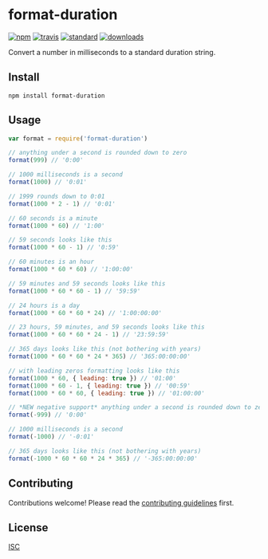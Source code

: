 # format-duration

[![npm][1]][2]
[![travis][3]][4]
[![standard][5]][6]
[![downloads][7]][2]

[1]: https://img.shields.io/npm/v/format-duration.svg?style=flat-square
[2]: https://www.npmjs.com/package/format-duration
[3]: https://img.shields.io/travis/ungoldman/format-duration/master.svg?style=flat-square
[4]: https://travis-ci.org/ungoldman/format-duration
[5]: https://img.shields.io/badge/code%20style-standard-brightgreen.svg?style=flat-square
[6]: http://standardjs.com/
[7]: https://img.shields.io/npm/dm/format-duration.svg?style=flat-square

Convert a number in milliseconds to a standard duration string.

## Install

```
npm install format-duration
```

## Usage

```js
var format = require('format-duration')

// anything under a second is rounded down to zero
format(999) // '0:00'

// 1000 milliseconds is a second
format(1000) // '0:01'

// 1999 rounds down to 0:01
format(1000 * 2 - 1) // '0:01'

// 60 seconds is a minute
format(1000 * 60) // '1:00'

// 59 seconds looks like this
format(1000 * 60 - 1) // '0:59'

// 60 minutes is an hour
format(1000 * 60 * 60) // '1:00:00'

// 59 minutes and 59 seconds looks like this
format(1000 * 60 * 60 - 1) // '59:59'

// 24 hours is a day
format(1000 * 60 * 60 * 24) // '1:00:00:00'

// 23 hours, 59 minutes, and 59 seconds looks like this
format(1000 * 60 * 60 * 24 - 1) // '23:59:59'

// 365 days looks like this (not bothering with years)
format(1000 * 60 * 60 * 24 * 365) // '365:00:00:00'

// with leading zeros formatting looks like this
format(1000 * 60, { leading: true }) // '01:00'
format(1000 * 60 - 1, { leading: true }) // '00:59'
format(1000 * 60 * 60, { leading: true }) // '01:00:00'

// *NEW negative support* anything under a second is rounded down to zero
format(-999) // '0:00'

// 1000 milliseconds is a second
format(-1000) // '-0:01'

// 365 days looks like this (not bothering with years)
format(-1000 * 60 * 60 * 24 * 365) // '-365:00:00:00'
```

## Contributing

Contributions welcome! Please read the [contributing guidelines](CONTRIBUTING.md) first.

## License

[ISC](LICENSE.md)
